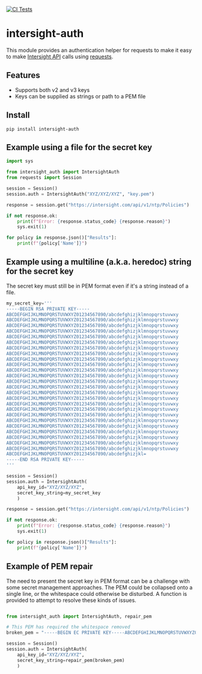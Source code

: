 [![CI Tests](https://github.com/cgascoig/intersight-auth/actions/workflows/ci.yml/badge.svg)](https://github.com/cgascoig/intersight-auth/actions/workflows/ci.yml)
# intersight-auth


This module provides an authentication helper for requests to make it easy to make [Intersight API](https://intersight.com/apidocs/introduction/overview/) calls using [requests](https://requests.readthedocs.io/en/latest/). 

## Features
- Supports both v2 and v3 keys
- Keys can be supplied as strings or path to a PEM file

## Install

```
pip install intersight-auth
```

## Example using a file for the secret key

``` Python
import sys

from intersight_auth import IntersightAuth
from requests import Session

session = Session()
session.auth = IntersightAuth("XYZ/XYZ/XYZ", "key.pem")

response = session.get("https://intersight.com/api/v1/ntp/Policies")

if not response.ok:
    print(f"Error: {response.status_code} {response.reason}")
    sys.exit(1)

for policy in response.json()["Results"]:
    print(f"{policy['Name']}")
```

## Example using a multiline (a.k.a. heredoc) string for the secret key

The secret key must still be in PEM format even if it's a string instead of a file.

``` Python
my_secret_key='''
-----BEGIN RSA PRIVATE KEY-----
ABCDEFGHIJKLMNOPQRSTUVWXYZ01234567890/abcdefghizjklmnopqrstuvwxy
ABCDEFGHIJKLMNOPQRSTUVWXYZ01234567890/abcdefghizjklmnopqrstuvwxy
ABCDEFGHIJKLMNOPQRSTUVWXYZ01234567890/abcdefghizjklmnopqrstuvwxy
ABCDEFGHIJKLMNOPQRSTUVWXYZ01234567890/abcdefghizjklmnopqrstuvwxy
ABCDEFGHIJKLMNOPQRSTUVWXYZ01234567890/abcdefghizjklmnopqrstuvwxy
ABCDEFGHIJKLMNOPQRSTUVWXYZ01234567890/abcdefghizjklmnopqrstuvwxy
ABCDEFGHIJKLMNOPQRSTUVWXYZ01234567890/abcdefghizjklmnopqrstuvwxy
ABCDEFGHIJKLMNOPQRSTUVWXYZ01234567890/abcdefghizjklmnopqrstuvwxy
ABCDEFGHIJKLMNOPQRSTUVWXYZ01234567890/abcdefghizjklmnopqrstuvwxy
ABCDEFGHIJKLMNOPQRSTUVWXYZ01234567890/abcdefghizjklmnopqrstuvwxy
ABCDEFGHIJKLMNOPQRSTUVWXYZ01234567890/abcdefghizjklmnopqrstuvwxy
ABCDEFGHIJKLMNOPQRSTUVWXYZ01234567890/abcdefghizjklmnopqrstuvwxy
ABCDEFGHIJKLMNOPQRSTUVWXYZ01234567890/abcdefghizjklmnopqrstuvwxy
ABCDEFGHIJKLMNOPQRSTUVWXYZ01234567890/abcdefghizjklmnopqrstuvwxy
ABCDEFGHIJKLMNOPQRSTUVWXYZ01234567890/abcdefghizjklmnopqrstuvwxy
ABCDEFGHIJKLMNOPQRSTUVWXYZ01234567890/abcdefghizjklmnopqrstuvwxy
ABCDEFGHIJKLMNOPQRSTUVWXYZ01234567890/abcdefghizjklmnopqrstuvwxy
ABCDEFGHIJKLMNOPQRSTUVWXYZ01234567890/abcdefghizjklmnopqrstuvwxy
ABCDEFGHIJKLMNOPQRSTUVWXYZ01234567890/abcdefghizjklmnopqrstuvwxy
ABCDEFGHIJKLMNOPQRSTUVWXYZ01234567890/abcdefghizjklmnopqrstuvwxy
ABCDEFGHIJKLMNOPQRSTUVWXYZ01234567890/abcdefghizjklmnopqrstuvwxy
ABCDEFGHIJKLMNOPQRSTUVWXYZ01234567890/abcdefghizjklmnopqrstuvwxy
ABCDEFGHIJKLMNOPQRSTUVWXYZ01234567890/abcdefghizjklmnopqrstuvwxy
ABCDEFGHIJKLMNOPQRSTUVWXYZ01234567890/abcdefghizjklmnopqrstuvwxy
ABCDEFGHIJKLMNOPQRSTUVWXYZ01234567890/abcdefghizjklmnopqrstuvwxy
ABCDEFGHIJKLMNOPQRSTUVWXYZ01234567890/abcdefghizjkl=
-----END RSA PRIVATE KEY-----
'''

session = Session()
session.auth = IntersightAuth(
    api_key_id="XYZ/XYZ/XYZ", 
    secret_key_string=my_secret_key
    )

response = session.get("https://intersight.com/api/v1/ntp/Policies")

if not response.ok:
    print(f"Error: {response.status_code} {response.reason}")
    sys.exit(1)

for policy in response.json()["Results"]:
    print(f"{policy['Name']}")
```

## Example of PEM repair

The need to present the secret key in PEM format can be a challenge with some secret management approaches.  The PEM could be collapsed onto a single line, or the whitespace could otherwise be disturbed.  A function is provided to attempt to resolve these kinds of issues.

``` Python

from intersight_auth import IntersightAuth, repair_pem

# This PEM has required the whitespace removed
broken_pem = "-----BEGIN EC PRIVATE KEY-----ABCDEFGHIJKLMNOPQRSTUVWXYZ012345678900abcdefghizjklmnopqrstuvwxyABCDEFGHIJKLMNOPQRSTUVWXYZ012345678900abcdefghizjklmnopqrstuvwxyABCDEFGHIJKLMNOPQRSTUVWXYZ012345678900abcdefghizjklmnopq-----END EC PRIVATE KEY-----"

session = Session()
session.auth = IntersightAuth(
    api_key_id="XYZ/XYZ/XYZ", 
    secret_key_string=repair_pem(broken_pem)
    )

```
